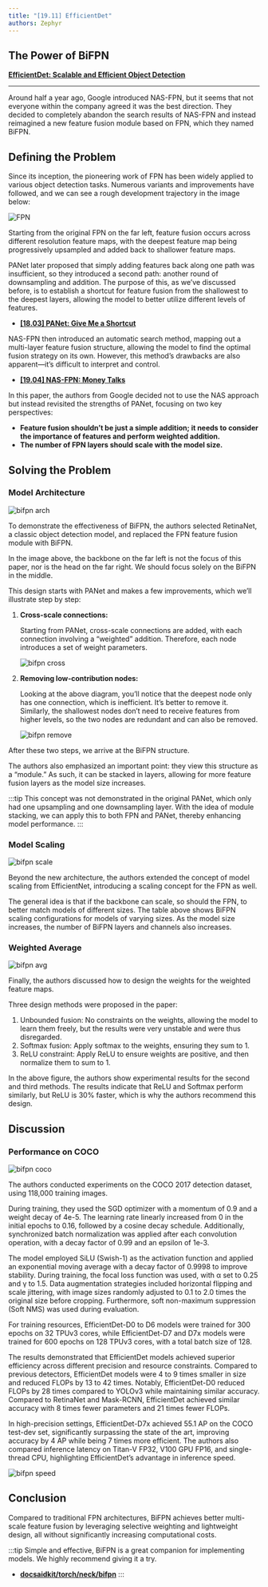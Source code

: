 ```yaml
---
title: "[19.11] EfficientDet"
authors: Zephyr
---
```


## The Power of BiFPN

[**EfficientDet: Scalable and Efficient Object Detection**](https://arxiv.org/abs/1911.09070)

---

Around half a year ago, Google introduced NAS-FPN, but it seems that not everyone within the company agreed it was the best direction. They decided to completely abandon the search results of NAS-FPN and instead reimagined a new feature fusion module based on FPN, which they named BiFPN.

## Defining the Problem

Since its inception, the pioneering work of FPN has been widely applied to various object detection tasks. Numerous variants and improvements have followed, and we can see a rough development trajectory in the image below:

![FPN](./img/img2.jpg)

Starting from the original FPN on the far left, feature fusion occurs across different resolution feature maps, with the deepest feature map being progressively upsampled and added back to shallower feature maps.

PANet later proposed that simply adding features back along one path was insufficient, so they introduced a second path: another round of downsampling and addition. The purpose of this, as we’ve discussed before, is to establish a shortcut for feature fusion from the shallowest to the deepest layers, allowing the model to better utilize different levels of features.

- [**[18.03] PANet: Give Me a Shortcut**](../1803-panet/index.md)

NAS-FPN then introduced an automatic search method, mapping out a multi-layer feature fusion structure, allowing the model to find the optimal fusion strategy on its own. However, this method’s drawbacks are also apparent—it’s difficult to interpret and control.

- [**[19.04] NAS-FPN: Money Talks**](../1904-nasfpn/index.md)

In this paper, the authors from Google decided not to use the NAS approach but instead revisited the strengths of PANet, focusing on two key perspectives:

- **Feature fusion shouldn’t be just a simple addition; it needs to consider the importance of features and perform weighted addition.**
- **The number of FPN layers should scale with the model size.**

## Solving the Problem

### Model Architecture

![bifpn arch](./img/img3.jpg)

To demonstrate the effectiveness of BiFPN, the authors selected RetinaNet, a classic object detection model, and replaced the FPN feature fusion module with BiFPN.

In the image above, the backbone on the far left is not the focus of this paper, nor is the head on the far right. We should focus solely on the BiFPN in the middle.

This design starts with PANet and makes a few improvements, which we’ll illustrate step by step:

1. **Cross-scale connections:**

   Starting from PANet, cross-scale connections are added, with each connection involving a “weighted” addition. Therefore, each node introduces a set of weight parameters.

   ![bifpn cross](./img/img3_1.jpg)

2. **Removing low-contribution nodes:**

   Looking at the above diagram, you’ll notice that the deepest node only has one connection, which is inefficient. It’s better to remove it. Similarly, the shallowest nodes don’t need to receive features from higher levels, so the two nodes are redundant and can also be removed.

   ![bifpn remove](./img/img3_2.jpg)

After these two steps, we arrive at the BiFPN structure.

The authors also emphasized an important point: they view this structure as a “module.” As such, it can be stacked in layers, allowing for more feature fusion layers as the model size increases.

:::tip
This concept was not demonstrated in the original PANet, which only had one upsampling and one downsampling layer. With the idea of module stacking, we can apply this to both FPN and PANet, thereby enhancing model performance.
:::

### Model Scaling

![bifpn scale](./img/img4.jpg)

Beyond the new architecture, the authors extended the concept of model scaling from EfficientNet, introducing a scaling concept for the FPN as well.

The general idea is that if the backbone can scale, so should the FPN, to better match models of different sizes. The table above shows BiFPN scaling configurations for models of varying sizes. As the model size increases, the number of BiFPN layers and channels also increases.

### Weighted Average

![bifpn avg](./img/img7.jpg)

Finally, the authors discussed how to design the weights for the weighted feature maps.

Three design methods were proposed in the paper:

1. Unbounded fusion: No constraints on the weights, allowing the model to learn them freely, but the results were very unstable and were thus disregarded.
2. Softmax fusion: Apply softmax to the weights, ensuring they sum to 1.
3. ReLU constraint: Apply ReLU to ensure weights are positive, and then normalize them to sum to 1.

In the above figure, the authors show experimental results for the second and third methods. The results indicate that ReLU and Softmax perform similarly, but ReLU is 30% faster, which is why the authors recommend this design.

## Discussion

### Performance on COCO

![bifpn coco](./img/img5.jpg)

The authors conducted experiments on the COCO 2017 detection dataset, using 118,000 training images.

During training, they used the SGD optimizer with a momentum of 0.9 and a weight decay of 4e-5. The learning rate linearly increased from 0 in the initial epochs to 0.16, followed by a cosine decay schedule. Additionally, synchronized batch normalization was applied after each convolution operation, with a decay factor of 0.99 and an epsilon of 1e-3.

The model employed SiLU (Swish-1) as the activation function and applied an exponential moving average with a decay factor of 0.9998 to improve stability. During training, the focal loss function was used, with α set to 0.25 and γ to 1.5. Data augmentation strategies included horizontal flipping and scale jittering, with image sizes randomly adjusted to 0.1 to 2.0 times the original size before cropping. Furthermore, soft non-maximum suppression (Soft NMS) was used during evaluation.

For training resources, EfficientDet-D0 to D6 models were trained for 300 epochs on 32 TPUv3 cores, while EfficientDet-D7 and D7x models were trained for 600 epochs on 128 TPUv3 cores, with a total batch size of 128.

The results demonstrated that EfficientDet models achieved superior efficiency across different precision and resource constraints. Compared to previous detectors, EfficientDet models were 4 to 9 times smaller in size and reduced FLOPs by 13 to 42 times. Notably, EfficientDet-D0 reduced FLOPs by 28 times compared to YOLOv3 while maintaining similar accuracy. Compared to RetinaNet and Mask-RCNN, EfficientDet achieved similar accuracy with 8 times fewer parameters and 21 times fewer FLOPs.

In high-precision settings, EfficientDet-D7x achieved 55.1 AP on the COCO test-dev set, significantly surpassing the state of the art, improving accuracy by 4 AP while being 7 times more efficient. The authors also compared inference latency on Titan-V FP32, V100 GPU FP16, and single-thread CPU, highlighting EfficientDet’s advantage in inference speed.

![bifpn speed](./img/img6.jpg)

## Conclusion

Compared to traditional FPN architectures, BiFPN achieves better multi-scale feature fusion by leveraging selective weighting and lightweight design, all without significantly increasing computational costs.

:::tip
Simple and effective, BiFPN is a great companion for implementing models. We highly recommend giving it a try.

- [**docsaidkit/torch/neck/bifpn**](https://github.com/DocsaidLab/DocsaidKit/blob/main/docsaidkit/torch/neck/bifpn.py)
  :::
